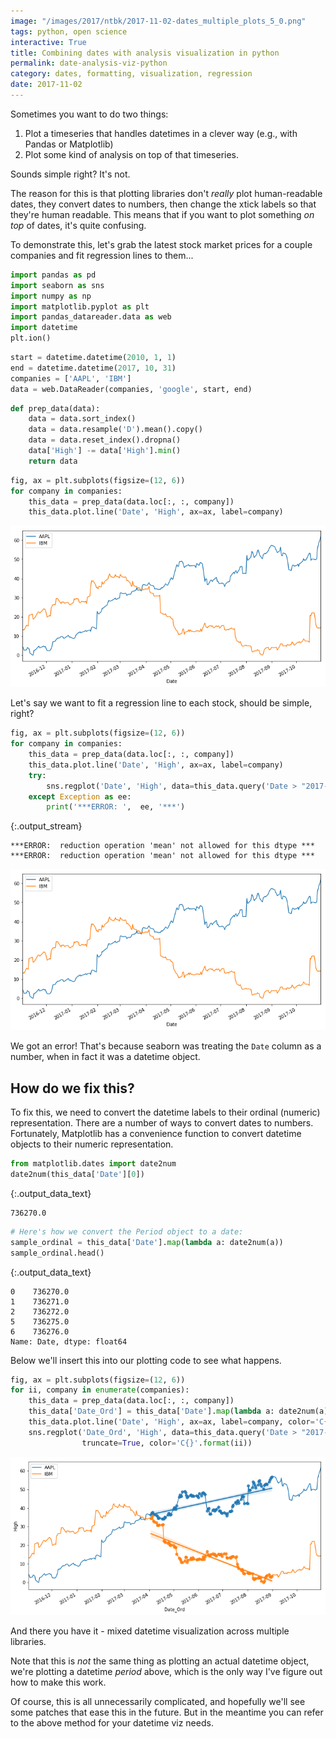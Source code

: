 ```yaml
---
image: "/images/2017/ntbk/2017-11-02-dates_multiple_plots_5_0.png"
tags: python, open science
interactive: True
title: Combining dates with analysis visualization in python
permalink: date-analysis-viz-python
category: dates, formatting, visualization, regression
date: 2017-11-02
---
```

Sometimes you want to do two things:

1. Plot a timeseries that handles datetimes in a clever way (e.g., with Pandas or Matplotlib)
2. Plot some kind of analysis on top of that timeseries.

Sounds simple right? It's not.

The reason for this is that plotting libraries don't *really* plot human-readable dates, they convert dates to numbers, then change the xtick labels so that they're human readable. This means that if you want to plot something *on top* of dates, it's quite confusing.

To demonstrate this, let's grab the latest stock market prices for a couple companies and
fit regression lines to them...


<div class="input_area" markdown="1">

```python
import pandas as pd
import seaborn as sns
import numpy as np
import matplotlib.pyplot as plt
import pandas_datareader.data as web
import datetime
plt.ion()
```

</div>


<div class="input_area" markdown="1">

```python
start = datetime.datetime(2010, 1, 1)
end = datetime.datetime(2017, 10, 31)
companies = ['AAPL', 'IBM']
data = web.DataReader(companies, 'google', start, end)
```

</div>


<div class="input_area" markdown="1">

```python
def prep_data(data):
    data = data.sort_index()
    data = data.resample('D').mean().copy()
    data = data.reset_index().dropna()
    data['High'] -= data['High'].min()
    return data
```

</div>


<div class="input_area" markdown="1">

```python
fig, ax = plt.subplots(figsize=(12, 6))
for company in companies:
    this_data = prep_data(data.loc[:, :, company])
    this_data.plot.line('Date', 'High', ax=ax, label=company)
```

</div>


![png](../images/2017/ntbk/2017-11-02-dates_multiple_plots_5_0.png)


Let's say we want to fit a regression line to each stock, should be simple, right?


<div class="input_area" markdown="1">

```python
fig, ax = plt.subplots(figsize=(12, 6))
for company in companies:
    this_data = prep_data(data.loc[:, :, company])
    this_data.plot.line('Date', 'High', ax=ax, label=company)
    try:
        sns.regplot('Date', 'High', data=this_data.query('Date > "2017-04-01" and Date < "2017-09-01"'))
    except Exception as ee:
        print('***ERROR: ',  ee, '***')
```

</div>

{:.output_stream}
```
***ERROR:  reduction operation 'mean' not allowed for this dtype ***
***ERROR:  reduction operation 'mean' not allowed for this dtype ***

```


![png](../images/2017/ntbk/2017-11-02-dates_multiple_plots_7_1.png)


We got an error! That's because seaborn was treating the `Date` column as a number, when in fact it was a datetime object.

## How do we fix this?

To fix this, we need to convert the datetime labels to their ordinal (numeric) representation. There are a number of ways to convert dates to numbers. Fortunately, Matplotlib has a convenience function to convert datetime objects to their numeric representation.


<div class="input_area" markdown="1">

```python
from matplotlib.dates import date2num
date2num(this_data['Date'][0])
```

</div>




{:.output_data_text}
```
736270.0
```




<div class="input_area" markdown="1">

```python
# Here's how we convert the Period object to a date:
sample_ordinal = this_data['Date'].map(lambda a: date2num(a))
sample_ordinal.head()
```

</div>




{:.output_data_text}
```
0    736270.0
1    736271.0
2    736272.0
5    736275.0
6    736276.0
Name: Date, dtype: float64
```



Below we'll insert this into our plotting code to see what happens.


<div class="input_area" markdown="1">

```python
fig, ax = plt.subplots(figsize=(12, 6))
for ii, company in enumerate(companies):
    this_data = prep_data(data.loc[:, :, company])
    this_data['Date_Ord'] = this_data['Date'].map(lambda a: date2num(a))
    this_data.plot.line('Date', 'High', ax=ax, label=company, color='C{}'.format(ii))
    sns.regplot('Date_Ord', 'High', data=this_data.query('Date > "2017-04-01" and Date < "2017-09-01"'),
                truncate=True, color='C{}'.format(ii))
```

</div>


![png](../images/2017/ntbk/2017-11-02-dates_multiple_plots_12_0.png)


And there you have it - mixed datetime visualization across multiple libraries.

Note that this is *not* the same thing as plotting an actual
datetime object, we're plotting a datetime *period* above, which is the only way I've figure
out how to make this work.

Of course, this is all unnecessarily complicated, and hopefully we'll see some patches
that ease this in the future. But in the meantime you can refer to the above method
for your datetime viz needs.
